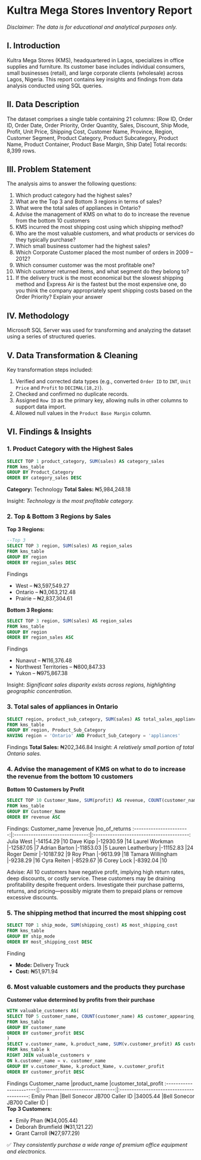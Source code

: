 # **Kultra Mega Stores Inventory Report**
*Disclaimer: The data is for educational and analytical purposes only.*

## **I. Introduction**
Kultra Mega Stores (KMS), headquartered in Lagos, specializes in office supplies and furniture. Its customer base includes individual consumers, small businesses (retail), and large corporate clients (wholesale) across Lagos, Nigeria. This report contains key insights and findings from data analysis conducted using SQL queries.

## **II. Data Description**
The dataset comprises a single table containing 21 columns:
[Row ID, Order ID, Order Date, Order Priority, Order Quantity, Sales, Discount, Ship Mode, Profit, Unit Price, Shipping Cost, Customer Name, Province, Region, Customer Segment, Product Category, Product Subcategory, Product Name, Product Container, Product Base Margin, Ship Date]
Total records: 8,399 rows.

## **III. Problem Statement**
The analysis aims to answer the following questions:
1. Which product category had the highest sales?
2. What are the Top 3 and Bottom 3 regions in terms of sales?
3. What were the total sales of appliances in Ontario?
4. Advise the management of KMS on what to do to increase the revenue from the bottom
10 customers
5. KMS incurred the most shipping cost using which shipping method?
6. Who are the most valuable customers, and what products or services do they typically
purchase?
7. Which small business customer had the highest sales?
8. Which Corporate Customer placed the most number of orders in 2009 – 2012?
9. Which consumer customer was the most profitable one?
10. Which customer returned items, and what segment do they belong to?
11. If the delivery truck is the most economical but the slowest shipping method and
Express Air is the fastest but the most expensive one, do you think the company
appropriately spent shipping costs based on the Order Priority? Explain your answer

## **IV. Methodology**
Microsoft SQL Server was used for transforming and analyzing the dataset using a series of structured queries.

## **V. Data Transformation & Cleaning**
Key transformation steps included:
1. Verified and corrected data types (e.g., converted `Order ID` to `INT`, `Unit Price` and `Profit` to `DECIMAL(18,2)`).
2. Checked and confirmed no duplicate records.
3. Assigned `Row ID` as the primary key, allowing nulls in other columns to support data import.
4. Allowed null values in the `Product Base Margin` column.

## **VI. Findings & Insights**
### 1. **Product Category with the Highest Sales**
```sql
SELECT TOP 1 product_category, SUM(sales) AS category_sales
FROM kms_table
GROUP BY Product_Category
ORDER BY category_sales DESC
```

**Category:** Technology
**Total Sales:** ₦5,984,248.18

Insight: *Technology is the most profitable category.*

### 2. **Top & Bottom 3 Regions by Sales**

**Top 3 Regions:**
```sql
--Top 3
SELECT TOP 3 region, SUM(sales) AS region_sales
FROM kms_table
GROUP BY region
ORDER BY region_sales DESC
```
Findings
* West – ₦3,597,549.27
* Ontario – ₦3,063,212.48
* Prairie – ₦2,837,304.61

**Bottom 3 Regions:**
```sql
SELECT TOP 3 region, SUM(sales) AS region_sales
FROM kms_table
GROUP BY region
ORDER BY region_sales ASC
```
Findings
* Nunavut – ₦116,376.48
* Northwest Territories – ₦800,847.33
* Yukon – ₦975,867.38

Insight: *Significant sales disparity exists across regions, highlighting geographic concentration.*

### 3. **Total sales of appliances in Ontario**
```sql
SELECT region, product_sub_category, SUM(sales) AS total_sales_appliances
FROM kms_table
GROUP BY region, Product_Sub_Category
HAVING region = 'Ontario' AND Product_Sub_Category = 'appliances'
```
Findings
**Total Sales:** ₦202,346.84
Insight: *A relatively small portion of total Ontario sales.*

### 4. **Advise the management of KMS on what to do to increase the revenue from the bottom 10 customers**
**Bottom 10 Customers by Profit**
```sql
SELECT TOP 10 Customer_Name, SUM(profit) AS revenue, COUNT(customer_name) AS no_of_returns
FROM kms_table
GROUP BY Customer_Name
ORDER BY revenue ASC
```
Findings:
Customer_name                       |revenue                   |no_of_returns
:-----------------------:|:-------------------------------:|:----------------------------------------:
Julia West                          |-14154.29                |10
Dave Kipp 	                        |-12930.59 	              |14
Laurel Workman   	                  |-12587.05 	              |7
Adrian Barton                       |-11853.03 	              |5
Lauren Leatherbury                  |-11152.83 	              |24
Roger Demir                         |-10187.92 	              |9
Roy Phan  	                        |-9613.99  	              |18
Tamara Willingham	                  |-9238.29                	|16
Cyra Reiten                         |-8529.67  	              |6
Corey Lock	                        |-8392.04  	              |10
 
Advise: All 10 customers have negative profit, implying high return rates, deep discounts, or costly service. These customers may be draining profitability despite frequent orders. Investigate their purchase patterns, returns, and pricing—possibly migrate them to prepaid plans or remove excessive discounts.

### 5. **The shipping method that incurred the most shipping cost**
```sql 
SELECT TOP 1 ship_mode, SUM(shipping_cost) AS most_shipping_cost
FROM kms_table
GROUP BY ship_mode
ORDER BY most_shipping_cost DESC
```
Finding
* **Mode:** Delivery Truck
* **Cost:** ₦51,971.94

### 6. **Most valuable customers and the products they purchase**
 **Customer value determined by profits from their purchase**
```sql 
WITH valuable_customers AS(
SELECT TOP 5 customer_name, COUNT(customer_name) AS customer_appearing_times, SUM (profit) AS customer_profit
FROM kms_table
GROUP BY customer_name
ORDER BY customer_profit DESC
)
SELECT v.customer_name, k.product_name, SUM(v.customer_profit) AS customer_total_profit
FROM kms_table k 
RIGHT JOIN valuable_customers v
ON k.customer_name = v. customer_name
GROUP BY v.customer_Name, k.product_Name, v.customer_profit
ORDER BY customer_profit DESC
```
Findings
Customer_name                       |product_name                   |customer_total_profit
:-----------------------:|:-------------------------------:|:----------------------------------------:
Emily Phan                          |Bell Sonecor JB700 Caller ID                |34005.44
                                    |Bell Sonecor JB700 Caller ID                |      	
**Top 3 Customers:**

* Emily Phan (₦34,005.44)
* Deborah Brumfield (₦31,121.22)
* Grant Carroll (₦27,977.29)

✅ *They consistently purchase a wide range of premium office equipment and electronics.*











